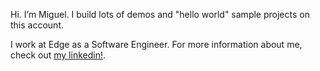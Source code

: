 Hi. I’m Miguel. I build lots of demos and "hello world" sample projects on this account.

I work at Edge as a Software Engineer. For more information about me, check out [my linkedin!](https://www.linkedin.com/in/miguelptome).

<!--
**miguelptome/miguelptome** is a ✨ _special_ ✨ repository because its `README.md` (this file) appears on your GitHub profile.

Here are some ideas to get you started:

- 🔭 I’m currently working on ...
- 🌱 I’m currently learning ...
- 👯 I’m looking to collaborate on ...
- 🤔 I’m looking for help with ...
- 💬 Ask me about ...
- 📫 How to reach me: ...
- 😄 Pronouns: ...
- ⚡ Fun fact: ...
-->
